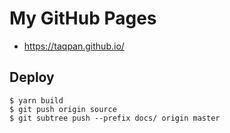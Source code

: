 # My GitHub Pages

- https://taqpan.github.io/

## Deploy
```
$ yarn build
$ git push origin source
$ git subtree push --prefix docs/ origin master
```
